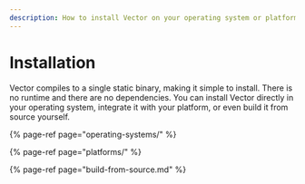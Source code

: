 ```yaml
---
description: How to install Vector on your operating system or platform
---
```


# Installation

Vector compiles to a single static binary, making it simple to install. There is no runtime and there are no dependencies. You can install Vector directly in your operating system, integrate it with your platform, or even build it from source yourself.

{% page-ref page="operating-systems/" %}

{% page-ref page="platforms/" %}

{% page-ref page="build-from-source.md" %}

